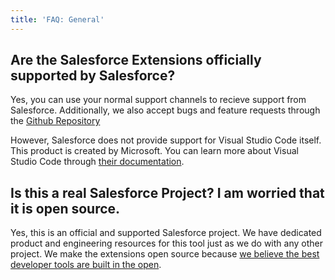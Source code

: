 ```yaml
---
title: 'FAQ: General'
---
```


## Are the Salesforce Extensions officially supported by Salesforce?

Yes, you can use your normal support channels to recieve support from Salesforce. Additionally, we also accept bugs and feature requests through the [Github Repository](https://github.com/forcedotcom/salesforcedx-vscode/issues)

However, Salesforce does not provide support for Visual Studio Code itself. This product is created by Microsoft. You can learn more about Visual Studio Code through [their documentation](https://code.visualstudio.com/docs).

## Is this a real Salesforce Project? I am worried that it is open source.

Yes, this is an official and supported Salesforce project. We have dedicated product and engineering resources for this tool just as we do with any other project. We make the extensions open source because [we believe the best developer tools are built in the open](https://developer.salesforce.com/blogs/2018/12/the-future-of-salesforce-ides.html).

